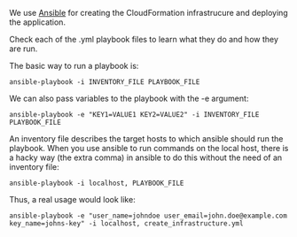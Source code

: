 
We use [Ansible](https://github.com/ansible/ansible) for creating the CloudFormation infrastrucure and deploying the application.

Check each of the .yml playbook files to learn what they do and how they are run.

The basic way to run a playbook is:

    ansible-playbook -i INVENTORY_FILE PLAYBOOK_FILE

We can also pass variables to the playbook with the -e argument:

    ansible-playbook -e "KEY1=VALUE1 KEY2=VALUE2" -i INVENTORY_FILE PLAYBOOK_FILE

An inventory file describes the target hosts to which ansible should run the playbook. When you use ansible to run commands on the local host, there is a hacky way (the extra comma) in ansible to do this without the need of an inventory file:

    ansible-playbook -i localhost, PLAYBOOK_FILE

Thus, a real usage would look like:

    ansible-playbook -e "user_name=johndoe user_email=john.doe@example.com key_name=johns-key" -i localhost, create_infrastructure.yml

